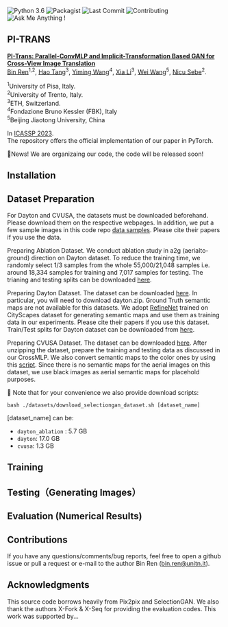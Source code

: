 ![Python 3.6](https://img.shields.io/badge/python-3.6.13-green.svg)
![Packagist](https://img.shields.io/badge/Pytorch-0.4.1-red.svg)
![Last Commit](https://img.shields.io/github/last-commit/Amazingren/PI-TRANS)
![Contributing](https://img.shields.io/badge/contributions-welcome-brightgreen.svg?style=flat)
![Ask Me Anything !](https://img.shields.io/badge/Ask%20me-anything-1abc9c.svg)

## PI-TRANS
**[PI-Trans: Parallel-ConvMLP and Implicit-Transformation Based GAN for Cross-View Image Translation](https://arxiv.org/abs/2207.04242)**  <br> 
[Bin Ren](https://scholar.google.com/citations?user=Md9maLYAAAAJ&hl=en)<sup>1,2</sup>, 
[Hao Tang](https://scholar.google.com/citations?user=9zJkeEMAAAAJ&hl=en)<sup>3</sup>,
[Yiming Wang](https://scholar.google.co.uk/citations?user=KBZ3zrEAAAAJ&hl=en)<sup>4</sup>,
[Xia Li](https://scholar.google.com.hk/citations?user=XKGZhEcAAAAJ&hl=en)<sup>3</sup>,
[Wei Wang](https://scholar.google.com.hk/citations?user=k4SdlbcAAAAJ&hl=en&oi=ao)<sup>5</sup>,
[Nicu Sebe](https://scholar.google.com/citations?user=stFCYOAAAAAJ&hl=en)<sup>2</sup>. <br> 

<sup>1</sup>University of Pisa, Italy.<br>
<sup>2</sup>University of Trento, Italy.<br>
<sup>3</sup>ETH, Switzerland.<br>
<sup>4</sup>Fondazione Bruno Kessler (FBK), Italy<br>
<sup>5</sup>Beijing Jiaotong University, China<br>

In [ICASSP 2023](https://www.bmvc2021.com/). <br>
The repository offers the official implementation of our paper in PyTorch.

:t-rex:News!  We are organizaing our code, the code will be released soon!


## Installation


## Dataset Preparation
For Dayton and CVUSA, the datasets must be downloaded beforehand. Please download them on the respective webpages. In addition, we put a few sample images in this code repo [data samples](https://github.com/Amazingren/CrossMLP/tree/main/datasets/samples). Please cite their papers if you use the data.

Preparing Ablation Dataset. We conduct ablation study in a2g (aerialto-ground) direction on Dayton dataset. To reduce the training time, we randomly select 1/3 samples from the whole 55,000/21,048 samples i.e. around 18,334 samples for training and 7,017 samples for testing. The trianing and testing splits can be downloaded [here](https://github.com/Amazingren/CrossMLP/tree/main/datasets/dayton_ablation_split).

Preparing Dayton Dataset. The dataset can be downloaded [here](https://github.com/lugiavn/gt-crossview). In particular, you will need to download dayton.zip. Ground Truth semantic maps are not available for this datasets. We adopt [RefineNet](https://github.com/guosheng/refinenet) trained on CityScapes dataset for generating semantic maps and use them as training data in our experiments. Please cite their papers if you use this dataset. Train/Test splits for Dayton dataset can be downloaded from [here](https://github.com/Amazingren/CrossMLP/tree/main/datasets/dayton_split).

Preparing CVUSA Dataset. The dataset can be downloaded [here](http://mvrl.cs.uky.edu/datasets/cvusa/). After unzipping the dataset, prepare the training and testing data as discussed in our CrossMLP. We also convert semantic maps to the color ones by using this [script](https://github.com/Amazingren/CrossMLP/blob/main/scripts/convert_semantic_map_cvusa.m). Since there is no semantic maps for the aerial images on this dataset, we use black images as aerial semantic maps for placehold purposes.

🌲 Note that for your convenience we also provide download scripts:
```
bash ./datasets/download_selectiongan_dataset.sh [dataset_name]
```
[dataset_name] can be:
- `dayton_ablation` : 5.7 GB
- `dayton`: 17.0 GB
- `cvusa`: 1.3 GB

## Training


## Testing（Generating Images）


## Evaluation (Numerical Results)


## Contributions

If you have any questions/comments/bug reports, feel free to open a github issue or pull a request or e-mail to the author Bin Ren ([bin.ren@unitn.it](bin.ren@unitn.it)).

## Acknowledgments
This source code borrows heavily from Pix2pix and SelectionGAN. We also thank the authors X-Fork & X-Seq for providing the evaluation codes. This work was supported by...